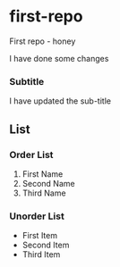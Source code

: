 # first-repo
First repo - honey 
<p>I have done some changes </p>

### Subtitle
I have updated the sub-title

## List
### Order List
1. First Name
2. Second Name
3. Third Name

### Unorder List
- First Item
- Second Item
- Third Item
